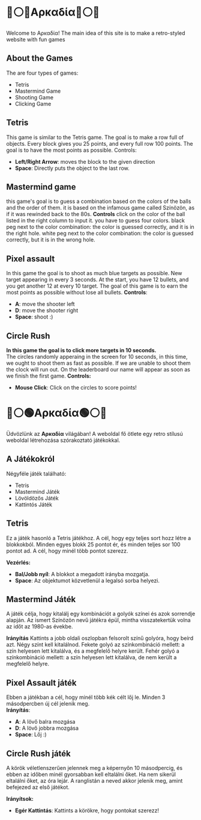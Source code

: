 # 🔴⚪🔵Αρκαδία🔵⚪🔴

Welcome to Αρκαδία!
The main idea of this site is to make a retro-styled website with fun games

## About the Games

The are four types of games: 

- Tetris
- Mastermind Game
- Shooting Game
- Clicking Game

## Tetris
This game is similar to the Tetris game. The goal is to make a row full of objects. Every block gives you 25 points, and every full row 100 points. The goal is to have the most points as possible.
Controls:
- **Left/Right Arrow**: moves the block to the given direction
- **Space**: Directly puts the object to the last row.


## Mastermind game
this game's goal is to guess a combination based on the colors of the balls and the order of them. it is based on the infamous game called Színözön, as if it was rewinded back to the 80s.
**Controls**
click on the color of the ball listed in the right column to input it. you have to guess four colors.
black peg next to the color combination: the color is guessed correctly, and it is in the right hole.
white peg next to the color combination: the color is guessed correctly, but it is in the wrong hole.

## Pixel assault 
In this game the goal is to shoot as much blue targets as possible. New target appearing in every 3 seconds. At the start, you have 12 bullets, and you get another 12 at every 10 target. The goal of this game is to earn the most points as possible without lose all bullets. 
**Controls**:
- **A**: move the shooter left
- **D**: move the shooter right
- **Space**: shoot :)

## Circle Rush
**In this game the goal is to click more targets in 10 seconds.**  
The circles randomly apperaing in the screen for 10 seconds, in this time, we ought to shoot them as fast as possible. If we are unable to shoot them the clock will run out.
On the leaderboard our name will appear as soon as we finish the first game.
**Controls:**
- **Mouse Click**: Click on the circles to score points!



# 🔴⚪🟢Αρκαδία🟢⚪🔴

Üdvözlünk az **Αρκαδία** világában!
A weboldal fő ötlete egy retro stílusú weboldal létrehozása szórakoztató játékokkal.

## A Játékokról

Négyféle játék található:

- Tetris
- Mastermind Játék
- Lövöldözős Játék
- Kattintós Játék

## Tetris

Ez a játék hasonló a Tetris játékhoz. A cél, hogy egy teljes sort hozz létre a blokkokból. Minden egyes blokk 25 pontot ér, és minden teljes sor 100 pontot ad. A cél, hogy minél több pontot szerezz.

**Vezérlés:**
- **Bal/Jobb nyíl**: A blokkot a megadott irányba mozgatja.
- **Space**: Az objektumot közvetlenül a legalsó sorba helyezi.


## Mastermind Játék
A játék célja, hogy kitalálj egy kombinációt a golyók színei és azok sorrendje alapján. Az ismert Színözön nevű játékra épül, mintha visszatekertük volna az időt az 1980-as évekbe.

**Irányítás**
Kattints a jobb oldali oszlopban felsorolt színű golyóra, hogy beírd azt. Négy színt kell kitalálnod. Fekete golyó az színkombináció mellett: a szín helyesen lett kitalálva, és a megfelelő helyre került. Fehér golyó a színkombináció mellett: a szín helyesen lett kitalálva, de nem került a megfelelő helyre.

## Pixel Assault játék
Ebben a játékban a cél, hogy minél több kék célt lőj le. Minden 3 másodpercben új cél jelenik meg.  
**Irányítás**:
- **A**: A lövő balra mozgása  
- **D**: A lövő jobbra mozgása  
- **Space**: Lőj :)

## Circle Rush játék

A körök véletlenszerűen jelennek meg a képernyőn 10 másodpercig, és ebben az időben minél gyorsabban kell eltalálni őket. Ha nem sikerül eltalálni őket, az óra lejár.
A ranglistán a neved akkor jelenik meg, amint befejezed az első játékot.

**Irányítsok:**
- **Egér Kattintás**: Kattints a körökre, hogy pontokat szerezz!
